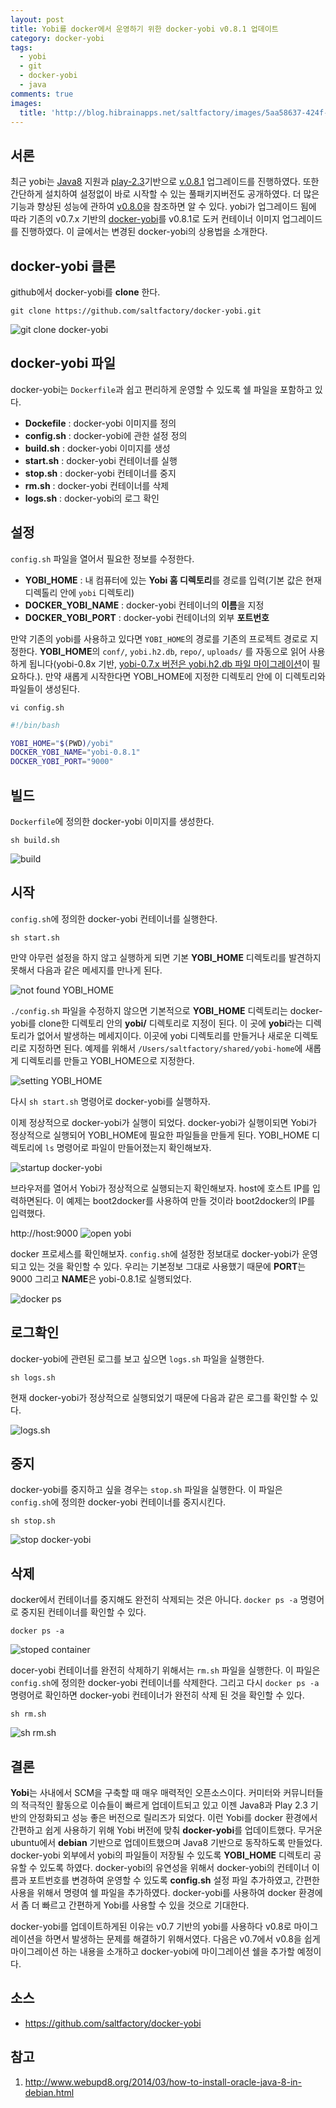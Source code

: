 ```yaml
---
layout: post
title: Yobi를 docker에서 운영하기 위한 docker-yobi v0.8.1 업데이트
category: docker-yobi
tags:
  - yobi
  - git
  - docker-yobi
  - java
comments: true
images:
  title: 'http://blog.hibrainapps.net/saltfactory/images/5aa58637-424f-4c28-9d19-acd6d0ad0686'
---
```


##  서론

최근 yobi는 [Java8](http://www.oracle.com/technetwork/java/javase/overview/java8-2100321.html) 지원과  [play-2.3](https://www.playframework.com/documentation/2.3.x/Home)기반으로 [v.0.8.1](https://github.com/naver/yobi/releases/tag/v0.8.1) 업그레이드를 진행하였다. 또한 간단하게 설치하여 설정없이 바로 시작할 수 있는 풀패키지버전도 공개하였다. 더 많은 기능과 향상된 성능에 관하여 [v0.8.0](https://github.com/naver/yobi/releases/tag/v0.8.0)을 참조하면 알 수 있다. yobi가 업그레이드 됨에 따라 기존의 v0.7.x 기반의 [docker-yobi](https://github.com/saltfactory/docker-yobi)를 v0.8.1로 도커 컨테이너 이미지 업그레이드를 진행하였다. 이 글에서는 변경된 docker-yobi의 상용법을 소개한다.

<!--more-->

## docker-yobi 클론

github에서 docker-yobi를 **clone** 한다.

```
git clone https://github.com/saltfactory/docker-yobi.git
```

![git clone docker-yobi](http://blog.hibrainapps.net/saltfactory/images/f735ca78-957c-4866-9df4-f0bedcb7df11)

## docker-yobi 파일

docker-yobi는 `Dockerfile`과 쉽고 편리하게 운영할  수 있도록 쉘 파일을 포함하고 있다.
- **Dockefile** :  docker-yobi 이미지를 정의
- **config.sh** : docker-yobi에 관한 설정 정의
- **build.sh** : docker-yobi 이미지를 생성
- **start.sh** : docker-yobi 컨테이너를 실행
- **stop.sh** : docker-yobi 컨테이너를 중지
- **rm.sh** : docker-yobi 컨테이너를 삭제
- **logs.sh** : docker-yobi의 로그 확인

## 설정

`config.sh` 파일을 열어서 필요한 정보를 수정한다.

- **YOBI_HOME** : 내 컴퓨터에 있는 **Yobi 홈 디렉토리**를 경로를 입력(기본 값은 현재 디렉톨리 안에 `yobi` 디렉토리)
- **DOCKER_YOBI_NAME** : docker-yobi 컨테이너의 **이름**을 지정
- **DOCKER_YOBI_PORT** : docker-yobi 컨테이너의 외부 **포트번호**

만약 기존의 yobi를 사용하고 있다면 `YOBI_HOME`의 경로를 기존의 프로젝트 경로로 지정한다. **YOBI_HOME**의 `conf/`, `yobi.h2.db`, `repo/`, `uploads/` 를 자동으로 읽어 사용하게 됩니다(yobi-0.8x 기반, [yobi-0.7.x 버전은 yobi.h2.db 파일 마이그레이션](https://github.com/naver/yobi/blob/next/docs/ko/update-next-branch-to-0.8.0.md)이 필요하다.). 만약 새롭게 시작한다면 YOBI_HOME에 지정한 디렉토리 안에 이 디렉토리와 파일들이 생성된다.

```
vi config.sh
```
```bash
#!/bin/bash

YOBI_HOME="$(PWD)/yobi"
DOCKER_YOBI_NAME="yobi-0.8.1"
DOCKER_YOBI_PORT="9000"
```

## 빌드

`Dockerfile`에 정의한 docker-yobi 이미지를 생성한다.

```
sh build.sh
```

![build](http://blog.hibrainapps.net/saltfactory/images/42f3dee5-6196-41db-86da-f3eadaeb0e39)

## 시작

`config.sh`에 정의한 docker-yobi 컨테이너를 실행한다.

```
sh start.sh
```
만약 아무런 설정을 하지 않고 실행하게 되면 기본 **YOBI_HOME** 디렉토리를 발견하지 못해서 다음과 같은 메세지를 만나게 된다.

![not found YOBI_HOME](http://blog.hibrainapps.net/saltfactory/images/62905290-eebc-4a88-a0be-266e1f7b677d)

`./config.sh` 파일을 수정하지 않으면 기본적으로 **YOBI_HOME** 디렉토리는 docker-yobi를 clone한 디렉토리 안의 **yobi/** 디렉토리로 지정이 된다. 이 곳에 **yobi**라는 디렉토리가 없어서 발생하는 메세지이다. 이곳에 yobi 디렉토리를 만들거나 새로운 디렉토리로 지정하면 된다. 예제를 위해서 `/Users/saltfactory/shared/yobi-home`에 새롭게 디렉토리를 만들고 YOBI_HOME으로 지정한다.

![setting YOBI_HOME](http://blog.hibrainapps.net/saltfactory/images/84c14270-c1c1-4909-ba6e-e3744d1cec43)

다시 `sh start.sh` 명령어로 docker-yobi를 실행하자.

이제 정상적으로 docker-yobi가 실행이 되었다. docker-yobi가 실행이되면 Yobi가 정상적으로 실행되어 YOBI_HOME에 필요한 파일들을 만들게 된다. YOBI_HOME 디렉토리에 `ls` 명령어로 파일이 만들어졌는지 확인해보자.

![startup docker-yobi](http://blog.hibrainapps.net/saltfactory/images/695ce50a-4f6e-43eb-9087-7662652f2dcb)

브라우저를 열어서 Yobi가 정상적으로 실행되는지 확인해보자. host에 호스트 IP를 입력하면된다. 이 예제는 boot2docker를 사용하여 만들 것이라 boot2docker의 IP를 입력했다.

http://host:9000
![open yobi](http://blog.hibrainapps.net/saltfactory/images/3fb22afb-85b4-4db6-8892-8292e040f7fa)

docker 프로세스를 확인해보자. `config.sh`에 설정한 정보대로 docker-yobi가 운영되고 있는 것을 확인할 수 있다. 우리는 기본정보 그대로 사용했기 때문에 **PORT**는 9000 그리고 **NAME**은 yobi-0.8.1로 실행되었다.

![docker ps](http://blog.hibrainapps.net/saltfactory/images/2ad4ad32-0575-4949-b2e0-cee65b6c34db)

## 로그확인

docker-yobi에 관련된 로그를 보고 싶으면 `logs.sh` 파일을 실행한다.

```
sh logs.sh
````

현재 docker-yobi가 정상적으로 실행되었기 때문에 다음과 같은 로그를 확인할 수 있다.

![logs.sh](http://blog.hibrainapps.net/saltfactory/images/56e03610-bb91-4159-b2b7-c64566f92060)


## 중지

docker-yobi를 중지하고 싶을 경우는 `stop.sh` 파일을 실행한다. 이 파일은 `config.sh`에 정의한 docker-yobi 컨테이너를 중지시킨다.

```
sh stop.sh
```
![stop docker-yobi](http://blog.hibrainapps.net/saltfactory/images/9326798e-b822-4e91-bf04-ba5db6200ed1)


## 삭제

docker에서 컨테이너를 중지해도 완전히 삭제되는 것은 아니다. `docker ps -a` 명령어로 중지된 컨테이너를 확인할 수 있다.

```
docker ps -a
```
![stoped container](http://blog.hibrainapps.net/saltfactory/images/957a6b4f-73dc-4a59-9153-32c26154a591)

docer-yobi 컨테이너를 완전히 삭제하기 위해서는 `rm.sh` 파일을 실행한다. 이 파일은 `config.sh`에 정의한 docker-yobi 컨테이너를 삭제한다. 그리고 다시 `docker ps -a` 명령어로 확인하면 docker-yobi 컨테이너가 완전히 삭제 된 것을 확인할 수 있다.

```
sh rm.sh
```

![sh rm.sh](http://blog.hibrainapps.net/saltfactory/images/b88231f9-875c-4f0e-b706-d3e9284576a9)

## 결론

**Yobi**는 사내에서 SCM을 구축할 때 매우 매력적인 오픈소스이다. 커미터와 커뮤니터들의 적극적인 활동으로 이슈들이 빠르게 업데이트되고 있고 이젠 Java8과 Play 2.3 기반의 안정화되고 성능 좋은 버전으로 릴리즈가 되었다. 이런 Yobi를 docker 환경에서 간편하고 쉽게 사용하기 위해 Yobi 버전에 맞춰 **docker-yobi**를 업데이트했다. 무거운 ubuntu에서 **debian** 기반으로 업데이트했으며 Java8 기반으로 동작하도록 만들었다. docker-yobi 외부에서 yobi의 파일들이 저장될 수 있도록 **YOBI_HOME** 디렉토리 공유할 수 있도록 하였다. docker-yobi의 유연성을 위해서 docker-yobi의 컨테이너 이름과 포트번호를 변경하여 운영할 수 있도록 **config.sh** 설정 파일 추가하였고, 간편한 사용을 위해서 명령여 쉘 파일을 추가하였다. docker-yobi를 사용하여 docker 환경에서 좀 더 빠르고 간편하게 Yobi를 사용할 수 있을 것으로 기대한다.

docker-yobi를 업데이트하게된 이유는 v0.7 기반의 yobi를 사용하다 v0.8로 마이그레이션을 하면서 발생하는 문제를 해결하기 위해서였다. 다음은 v0.7에서 v0.8을 쉽게 마이그레이션 하는 내용을 소개하고 docker-yobi에 마이그레이션 쉘을 추가할 예정이다.


## 소스

- https://github.com/saltfactory/docker-yobi

## 참고

1. http://www.webupd8.org/2014/03/how-to-install-oracle-java-8-in-debian.html

